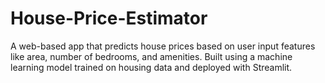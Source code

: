 # House-Price-Estimator
A web-based app that predicts house prices based on user input features like area, number of bedrooms, and amenities. Built using a machine learning model trained on housing data and deployed with Streamlit.
